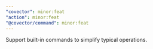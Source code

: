 ```yaml
---
"covector": minor:feat
"action": minor:feat
"@covector/command": minor:feat
---
```


Support built-in commands to simplify typical operations.
